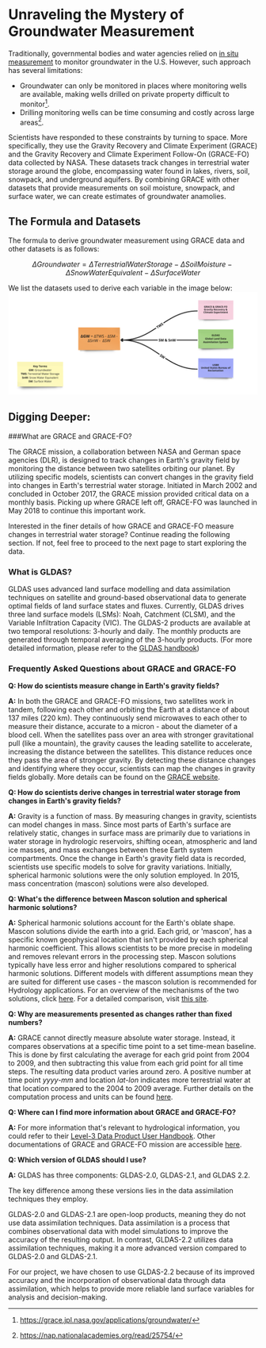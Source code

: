 #  Unraveling the Mystery of Groundwater Measurement

Traditionally, governmental bodies and water agencies relied on [in situ measurement](https://www.usgs.gov/faqs/how-can-i-find-depth-water-table-specific-location#:~:text=The%20most%20reliable%20method%20of,placing%20electric%20or%20acoustic%20probes.)  to monitor groundwater in the U.S. However, such approach has several limitations:
- Groundwater can only be monitored in places where monitoring wells are available, making wells drilled on private property difficult to monitor[^1].
- Drilling monitoring wells can be time consuming and costly across large areas[^2].


Scientists have responded to these constraints by turning to space. More specifically, they use the Gravity Recovery and Climate Experiment (GRACE) and the Gravity Recovery and Climate Experiment Follow-On (GRACE-FO) data collected by NASA. These datasets track changes in terrestrial water storage around the globe, encompassing water found in lakes, rivers, soil, snowpack, and underground aquifers. By combining GRACE with other datasets that provide measurements on soil moisture, snowpack, and surface water, we can create estimates of groundwater anamolies. 

## The Formula and Datasets

The formula to derive groundwater measurement using GRACE data and other datasets is as follows:

$$
\Delta Groundwater = \Delta Terrestrial Water Storage - \Delta SoilMoisture - \Delta Snow Water Equivalent - \Delta Surface Water
$$

We list the datasets used to derive each variable in the image below:
<img src="https://github.com/uwescience/DSSG2023-Groundwater/blob/main/notebooks-and-markdowns/images/CorrectFormula.png">

## Digging Deeper: 

###What are GRACE and GRACE-FO?

The GRACE mission, a collaboration between NASA and German space agencies (DLR), is designed to track changes in Earth's gravity field by monitoring the distance between two satellites orbiting our planet. By utilizing specific models, scientists can convert changes in the gravity field into changes in Earth's terrestrial water storage. Initiated in March 2002 and concluded in October 2017, the GRACE mission provided critical data on a monthly basis. Picking up where GRACE left off, GRACE-FO was launched in May 2018 to continue this important work.

Interested in the finer details of how GRACE and GRACE-FO measure changes in terrestrial water storage? Continue reading the following section. If not, feel free to proceed to the next page to start exploring the data.

### What is GLDAS?

GLDAS uses advanced land surface modelling and data assimilation techniques on satellite and ground-based observational data to generate optimal fields of land surface states and fluxes. Currently, GLDAS drives three land surface models (LSMs): Noah, Catchment (CLSM), and the Variable Infiltration Capacity (VIC). The GLDAS-2 products are available at two temporal resolutions: 3-hourly and daily. The monthly products are generated through temporal averaging of the 3-hourly products. (For more detailed information, please refer to the [GLDAS handbook](https://hydro1.gesdisc.eosdis.nasa.gov/data/GLDAS/GLDAS_NOAH025_M.2.1/doc/README_GLDAS2.pdf))
  
### Frequently Asked Questions about GRACE and GRACE-FO

**Q: How do scientists measure change in Earth's gravity fields?**

**A:** In both the GRACE and GRACE-FO missions, two satellites work in tandem, following each other and orbiting the Earth at a distance of about 137 miles (220 km). They continuously send microwaves to each other to measure their distance, accurate to a micron - about the diameter of a blood cell. When the satellites pass over an area with stronger gravitational pull (like a mountain), the gravity causes the leading satellite to accelerate, increasing the distance between the satellites. This distance reduces once they pass the area of stronger gravity. By detecting these distance changes and identifying where they occur, scientists can map the changes in gravity fields globally. More details can be found on the [GRACE website](https://grace.jpl.nasa.gov/mission/gravity-101/).

**Q: How do scientists derive changes in terrestrial water storage from changes in Earth's gravity fields?**

**A:** Gravity is a function of mass. By measuring changes in gravity, scientists can model changes in mass. Since most parts of Earth's surface are relatively static, changes in surface mass are primarily due to variations in water storage in hydrologic reservoirs, shifting ocean, atmospheric and land ice masses, and mass exchanges between these Earth system compartments. Once the change in Earth's gravity field data is recorded, scientists use specific models to solve for gravity variations. Initially, spherical harmonic solutions were the only solution employed. In 2015, mass concentration (mascon) solutions were also developed.

**Q: What's the difference between Mascon solution and spherical harmonic solutions?** 

**A:** Spherical harmonic solutions account for the Earth's oblate shape. Mascon solutions divide the earth into a grid. Each grid, or 'mascon', has a specific known geophysical location that isn't provided by each spherical harmonic coefficient. This allows scientists to be more precise in modeling and removes relevant errors in the processing step. Mascon solutions typically have less error and higher resolutions compared to spherical harmonic solutions. Different models with different assumptions mean they are suited for different use cases - the mascon solution is recommended for Hydrology applications. For an overview of the mechanisms of the two solutions, click [here](https://grace.jpl.nasa.gov/data/monthly-mass-grids/). For a detailed comparison, visit [this site](https://grace.jpl.nasa.gov/data/choosing-a-solution/).

**Q:  Why are measurements presented as changes rather than fixed numbers?**

**A:** GRACE cannot directly measure absolute water storage. Instead, it compares observations at a specific time point to a set time-mean baseline. This is done by first calculating the average for each grid point from 2004 to 2009, and then subtracting this value from each grid point for all time steps. The resulting data product varies around zero. A positive number at time point _yyyy-mm_ and location _lat-lon_ indicates more terrestrial water at that location compared to the 2004 to 2009 average. Further details on the computation process and units can be found [here](https://grace.jpl.nasa.gov/about/faq/).

**Q: Where can I find more information about GRACE and GRACE-FO?**

**A:** For more information that's relevant to hydrological information, you could refer to their [Level-3 Data Product User Handbook](https://deotb6e7tfubr.cloudfront.net/s3-edaf5da92e0ce48fb61175c28b67e95d/podaac-ops-cumulus-docs.s3.us-west-2.amazonaws.com/gracefo/open/docs/GRACE-FO_L3_Handbook_JPL.pdf?A-userid=None&Expires=1690241615&Signature=bNV~ixhHoOupQqiGtGhqH9Hfe7t7cc3OV7lpXOdLs0pOTMY1IgS2hYr2XRFtszFYucNVarcxrmIQGkwIB4CP5svHDiY3VuX4Gdy428RmNQ3BdAyiOhS6zxkkFJ77Osmu9t2P~JAu7CbijgeGxObAXtv9fsVb6sQgpllMB5PA9LplawrqBipZIs-84VX5CSDSFYIKZogv~d1jT8~AaE7I3GG79~osAsIaZ3v66OTDNJ4wHnjOLixptO5-85MrjtrHW07fQXXdyYfSLafNfDaFQCkaawGE1XZSpTSf8Krr0t~Zzl97wAUPzlvmr74HtWcHo6kuC70Qkzi9BLVkGADykA__&Key-Pair-Id=K353YVLLPST7AQ). Other documentations of GRACE and GRACE-FO mission are accessible [here](https://podaac.jpl.nasa.gov/gravity/gracefo-documentation).
[^1]: https://grace.jpl.nasa.gov/applications/groundwater/
[^2]: https://nap.nationalacademies.org/read/25754/

**Q: Which version of GLDAS should I use?**

**A:** GLDAS has three components: GLDAS-2.0, GLDAS-2.1, and GLDAS 2.2.

The key difference among these versions lies in the data assimilation techniques they employ.

GLDAS-2.0 and GLDAS-2.1 are open-loop products, meaning they do not use data assimilation techniques. Data assimilation is a process that combines observational data with model simulations to improve the accuracy of the resulting output. In contrast, GLDAS-2.2 utilizes data assimilation techniques, making it a more advanced version compared to GLDAS-2.0 and GLDAS-2.1.

For our project, we have chosen to use GLDAS-2.2 because of its improved accuracy and the incorporation of observational data through data assimilation, which helps to provide more reliable land surface variables for analysis and decision-making.